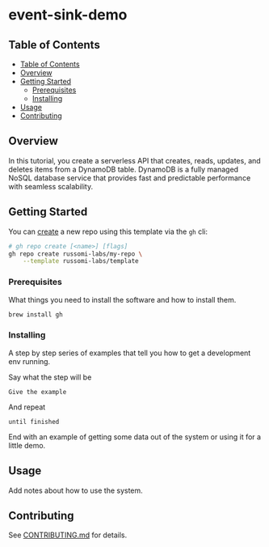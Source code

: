 # event-sink-demo

## Table of Contents

- [Table of Contents](#table-of-contents)
- [Overview](#overview)
- [Getting Started](#getting-started)
  - [Prerequisites](#prerequisites)
  - [Installing](#installing)
- [Usage](#usage)
- [Contributing](#contributing)

## Overview

In this tutorial, you create a serverless API that creates, reads, updates, and deletes items from a DynamoDB table. DynamoDB is a fully managed NoSQL database service that provides fast and predictable performance with seamless scalability.

## Getting Started

You can [create](https://cli.github.com/manual/gh_repo_create) a new repo using this template via the `gh` cli:

``` bash
# gh repo create [<name>] [flags]
gh repo create russomi-labs/my-repo \
    --template russomi-labs/template
```

### Prerequisites

What things you need to install the software and how to install them.

``` bash
brew install gh
```

### Installing

A step by step series of examples that tell you how to get a development env running.

Say what the step will be

```
Give the example
```

And repeat

```
until finished
```

End with an example of getting some data out of the system or using it for a little demo.

## Usage

Add notes about how to use the system.

## Contributing

See [CONTRIBUTING.md](CONTRIBUTING.md) for details.

